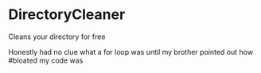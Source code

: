 # DirectoryCleaner
Cleans your directory for free 

Honestly had no clue what a for loop was until my brother pointed out how #bloated my code was
